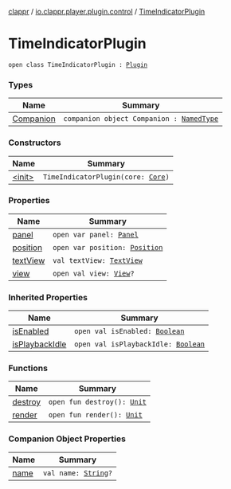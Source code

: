 [clappr](../../index.md) / [io.clappr.player.plugin.control](../index.md) / [TimeIndicatorPlugin](./index.md)

# TimeIndicatorPlugin

`open class TimeIndicatorPlugin : `[`Plugin`](../-media-control/-plugin/index.md)

### Types

| Name | Summary |
|---|---|
| [Companion](-companion/index.md) | `companion object Companion : `[`NamedType`](../../io.clappr.player.base/-named-type/index.md) |

### Constructors

| Name | Summary |
|---|---|
| [&lt;init&gt;](-init-.md) | `TimeIndicatorPlugin(core: `[`Core`](../../io.clappr.player.components/-core/index.md)`)` |

### Properties

| Name | Summary |
|---|---|
| [panel](panel.md) | `open var panel: `[`Panel`](../-media-control/-plugin/-panel/index.md) |
| [position](position.md) | `open var position: `[`Position`](../-media-control/-plugin/-position/index.md) |
| [textView](text-view.md) | `val textView: `[`TextView`](https://developer.android.com/reference/android/widget/TextView.html) |
| [view](view.md) | `open val view: `[`View`](https://developer.android.com/reference/android/view/View.html)`?` |

### Inherited Properties

| Name | Summary |
|---|---|
| [isEnabled](../-media-control/-plugin/is-enabled.md) | `open val isEnabled: `[`Boolean`](https://kotlinlang.org/api/latest/jvm/stdlib/kotlin/-boolean/index.html) |
| [isPlaybackIdle](../-media-control/-plugin/is-playback-idle.md) | `open val isPlaybackIdle: `[`Boolean`](https://kotlinlang.org/api/latest/jvm/stdlib/kotlin/-boolean/index.html) |

### Functions

| Name | Summary |
|---|---|
| [destroy](destroy.md) | `open fun destroy(): `[`Unit`](https://kotlinlang.org/api/latest/jvm/stdlib/kotlin/-unit/index.html) |
| [render](render.md) | `open fun render(): `[`Unit`](https://kotlinlang.org/api/latest/jvm/stdlib/kotlin/-unit/index.html) |

### Companion Object Properties

| Name | Summary |
|---|---|
| [name](name.md) | `val name: `[`String`](https://kotlinlang.org/api/latest/jvm/stdlib/kotlin/-string/index.html)`?` |
